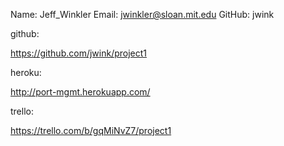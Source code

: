 Name: Jeff_Winkler
Email: jwinkler@sloan.mit.edu
GitHub: jwink

github:

https://github.com/jwink/project1

heroku:

http://port-mgmt.herokuapp.com/

trello:

https://trello.com/b/gqMiNvZ7/project1


